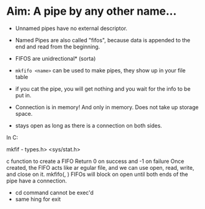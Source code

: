 # Aim: A pipe by any other name...

* Unnamed pipes have no external descriptor.


* Named Pipes are also called "fifos", because data is appended to the end and read from the beginning. 
* FIFOS are unidrectional* (sorta)
* `mkfifo <name>` can be used to make pipes, they show up in your file table 
* if you cat the pipe, you will get nothing and you wait for the info to be put in.
* Connection is in memory! And only in memory. Does not take up storage space. 
* stays open as long as there is a connection on both sides.

In C:

mkfif - <sys>types.h> <sys/stat.h>

c function to create a FIFO
Return 0 on success and -1 on failure
Once created, the FIFO acts like ar egular file, and we can use open, read, write, and close on it.
mkfifo(<name>, <permissions>)
FIFOs will block on open until both ends of the pipe have a connection.
* cd command cannot be exec'd
* same hing for exit
